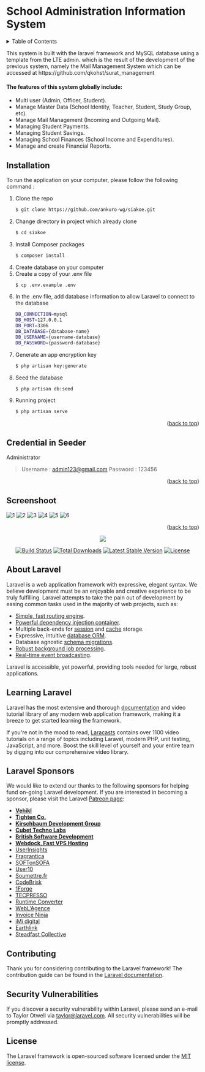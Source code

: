 <div id="top"></div>

# School Administration Information System

<!-- TABLE OF CONTENTS -->
<details>
  <summary>Table of Contents</summary>
  <ol>
    <li>
      <a href="#about">About The Project</a>
         <ul>
        <li><a href="#features">Features</a></li>
      </ul>
    </li>
    <li>
      <a href="#installation">Installation</a>
    </li> 
    <li>
      <a href="#credential">Credential</a>
    </li> 
    <li>
      <a href="#screenshoot">Screenshoot</a>
    </li>
    <li><a href="#contributing">Contributing</a></li>
    <li><a href="#license">License</a></li>
  </ol>
</details>

<p id="about">
This system is built with the laravel framework and MySQL database using a template from the LTE admin. which is the result of the development of the previous system, namely the Mail Management System which can be accessed at https://github.com/qkohst/surat_management
</p>

<h4 id="features">
    The features of this system globally include:
</h4>
<ul>
    <li>
       Multi user (Admin, Officer, Student).
    </li>
    <li>
        Manage Master Data (School Identity, Teacher, Student, Study Group, etc).
    </li>
    <li>
        Manage Mail Management (Incoming and Outgoing Mail).
    </li>
    <li>
        Managing Student Payments.
    </li>
    <li>
        Managing Student Savings.
    </li>
    <li>
        Managing School Finances (School Income and Expenditures).
     </li>
    <li>
        Manage and create Financial Reports.
    </li>
</ul>

## Installation 
To run the application on your computer, please follow the following command : 

1. Clone the repo
   ```sh
   $ git clone https://github.com/ankuro-wg/siakoe.git
   ```
2. Change directory in project which already clone
   ```sh
   $ cd siakoe
   ```
3. Install Composer packages
   ```sh
   $ composer install
   ```
4. Create database on your computer
5. Create a copy of your .env file 
   ```sh
   $ cp .env.example .env
   ```
6. In the .env file, add database information to allow Laravel to connect to the database
   ```sh
   DB_CONNECTION=mysql
   DB_HOST=127.0.0.1
   DB_PORT=3306
   DB_DATABASE={database-name}
   DB_USERNAME={username-database}
   DB_PASSWORD={password-database}
   ```
7. Generate an app encryption key
   ```sh
   $ php artisan key:generate
   ```
8. Seed the database
      ```sh
      $ php artisan db:seed
      ```
9. Running project
    ```sh
    $ php artisan serve
    ```
<p align="right">(<a href="#top">back to top</a>)</p>

<div id="credential"></div>

## Credential in Seeder

Administrator
> Username : admin123@gmail.com
> Password : 123456
> 
<p align="right">(<a href="#top">back to top</a>)</p>

<div id="screenshoot"></div>

## Screenshoot 

![1](https://user-images.githubusercontent.com/57386598/94006552-32757100-fdca-11ea-815c-16fc1691f959.png)
![2](https://user-images.githubusercontent.com/57386598/94006561-36a18e80-fdca-11ea-9e52-8137c047302d.png)
![3](https://user-images.githubusercontent.com/57386598/94006568-3a351580-fdca-11ea-95e4-4ffc5a0dbf3c.png)
![4](https://user-images.githubusercontent.com/57386598/94006579-3d300600-fdca-11ea-8bbe-ca3eedee24eb.png)
![5](https://user-images.githubusercontent.com/57386598/94006592-40c38d00-fdca-11ea-98ed-5648c5a92650.png)
![6](https://user-images.githubusercontent.com/57386598/94006600-44571400-fdca-11ea-8aff-2a99600dc81d.png)

<p align="right">(<a href="#top">back to top</a>)</p>

<p align="center"><img src="https://laravel.com/assets/img/components/logo-laravel.svg"></p>

<p align="center">
<a href="https://travis-ci.org/laravel/framework"><img src="https://travis-ci.org/laravel/framework.svg" alt="Build Status"></a>
<a href="https://packagist.org/packages/laravel/framework"><img src="https://poser.pugx.org/laravel/framework/d/total.svg" alt="Total Downloads"></a>
<a href="https://packagist.org/packages/laravel/framework"><img src="https://poser.pugx.org/laravel/framework/v/stable.svg" alt="Latest Stable Version"></a>
<a href="https://packagist.org/packages/laravel/framework"><img src="https://poser.pugx.org/laravel/framework/license.svg" alt="License"></a>
</p>

## About Laravel

Laravel is a web application framework with expressive, elegant syntax. We believe development must be an enjoyable and creative experience to be truly fulfilling. Laravel attempts to take the pain out of development by easing common tasks used in the majority of web projects, such as:

- [Simple, fast routing engine](https://laravel.com/docs/routing).
- [Powerful dependency injection container](https://laravel.com/docs/container).
- Multiple back-ends for [session](https://laravel.com/docs/session) and [cache](https://laravel.com/docs/cache) storage.
- Expressive, intuitive [database ORM](https://laravel.com/docs/eloquent).
- Database agnostic [schema migrations](https://laravel.com/docs/migrations).
- [Robust background job processing](https://laravel.com/docs/queues).
- [Real-time event broadcasting](https://laravel.com/docs/broadcasting).

Laravel is accessible, yet powerful, providing tools needed for large, robust applications.

## Learning Laravel

Laravel has the most extensive and thorough [documentation](https://laravel.com/docs) and video tutorial library of any modern web application framework, making it a breeze to get started learning the framework.

If you're not in the mood to read, [Laracasts](https://laracasts.com) contains over 1100 video tutorials on a range of topics including Laravel, modern PHP, unit testing, JavaScript, and more. Boost the skill level of yourself and your entire team by digging into our comprehensive video library.

## Laravel Sponsors

We would like to extend our thanks to the following sponsors for helping fund on-going Laravel development. If you are interested in becoming a sponsor, please visit the Laravel [Patreon page](https://patreon.com/taylorotwell):

- **[Vehikl](https://vehikl.com/)**
- **[Tighten Co.](https://tighten.co)**
- **[Kirschbaum Development Group](https://kirschbaumdevelopment.com)**
- **[Cubet Techno Labs](https://cubettech.com)**
- **[British Software Development](https://www.britishsoftware.co)**
- **[Webdock, Fast VPS Hosting](https://www.webdock.io/en)**
- [UserInsights](https://userinsights.com)
- [Fragrantica](https://www.fragrantica.com)
- [SOFTonSOFA](https://softonsofa.com/)
- [User10](https://user10.com)
- [Soumettre.fr](https://soumettre.fr/)
- [CodeBrisk](https://codebrisk.com)
- [1Forge](https://1forge.com)
- [TECPRESSO](https://tecpresso.co.jp/)
- [Runtime Converter](http://runtimeconverter.com/)
- [WebL'Agence](https://weblagence.com/)
- [Invoice Ninja](https://www.invoiceninja.com)
- [iMi digital](https://www.imi-digital.de/)
- [Earthlink](https://www.earthlink.ro/)
- [Steadfast Collective](https://steadfastcollective.com/)

## Contributing

Thank you for considering contributing to the Laravel framework! The contribution guide can be found in the [Laravel documentation](https://laravel.com/docs/contributions).

## Security Vulnerabilities

If you discover a security vulnerability within Laravel, please send an e-mail to Taylor Otwell via [taylor@laravel.com](mailto:taylor@laravel.com). All security vulnerabilities will be promptly addressed.

## License

The Laravel framework is open-sourced software licensed under the [MIT license](https://opensource.org/licenses/MIT).
